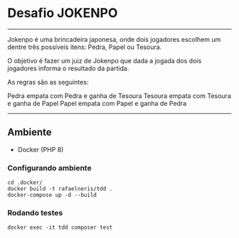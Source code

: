 # Desafio JOKENPO
___

Jokenpo é uma brincadeira japonesa, onde dois jogadores escolhem um dentre três possíveis itens: Pedra, Papel ou Tesoura.

O objetivo é fazer um juiz de Jokenpo que dada a jogada dos dois jogadores informa o resultado da partida.

As regras são as seguintes:

Pedra empata com Pedra e ganha de Tesoura
Tesoura empata com Tesoura e ganha de Papel
Papel empata com Papel e ganha de Pedra

___
## Ambiente

- Docker (PHP 8)

### Configurando ambiente
```
cd .docker/
docker build -t rafaelneris/tdd .
docker-compose up -d --build
```

### Rodando testes
```
docker exec -it tdd composer test
```